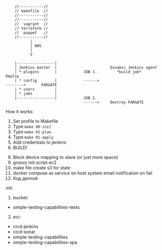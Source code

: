 
        //-----------//
        // makefile  //
        //-----------//
        //-----------//
        //  vagrant  //
        // terraform //
        //  puppet   //
        //-----------//
               | 
               | AWS
               | 
               V
            
        |-----------------|
        | Jenkins master  |                        Dinamic Jenkins agent                               
        | * plugins       |            JOB 1.         *build job*                    Deploy       
        | * config        |            ------>                                       -------->       FARGATE
        | * users         |
        | * jobs          |
        |-----------------|            JOB 2.
                                       ------>     Destroy FARGATE

How it works:


1. Set profile to Makefile
2. Type `make 00-init`
3. Type `make 01-plan`
4. Type `make 01-apply`
5. Add credentials to jenkins
6. BUILD! 



<!-- > 1. Create ECR in 00-terraform<br/> -->
<!-- > 4. Pipeline: artifact to s3 (assume role to ec2?) > 01-terraform<br/> -->
<!-- 3. create s3 for tests result -->
<!-- 12. Результаты тестов в файл на с3 -->
<!-- 1. make file create ecr -->
<!-- 3. make file docker build && push to ecr (means JENKINS) -->
<!-- 5. attach role to instance -->
<!-- 6. pull docker image -->
<!-- 7. кондишон исполнения нул ресурса -->
<!-- 9. тригерить один за одним паййплайны -->
<!-- 11. ввынести юай / апи тесты в дженкинс (не контейнер) (установить дотнет) -->
<!-- 13. в косоле дженкинса тоже все логи -->
<!-- 14. одну кнопку -->
<!-- 16. сонаркуб -->
<!-- 19. сонаркуб в пайплайн -->
<!-- 18. add 00000 to sg application -->
<!-- 9. role for slave -->
<!-- 10. ДНС для фаргейт -->
<!-- change subnet in config.xml -->
<!-- sonar hide credentials -->
<!-- 1st-pipeline Aproove for destroy -->
<!-- sonar revisia versia of build -->
<!-- link to sonar result from pipeline -->
<!-- UI automated test instead of this -->
<!-- release dynamic env instead of this -->
<!-- faild scenario + -->
<!-- 2 errors -->
<!-- sonar route 53 + pipelineoutput -->
<!-- pulling instead time out -->
<!-- failere case : store logs on s3 also -->
<!-- unit tests on s3 -->
<!-- run sonar in parallel -->
<!-- 2 cases: sucsesfull and disaster -->
<!-- Фаргейт запустить -->
<!-- 15. документация -->


8. Block device mapping to slave (or just more space)
19. groovy init script ec2
2. make file create s3 for state
4. docker compose as service on host system
email notification on fail
17. Код деплой


init:
1. bucket: 
- simple-testing-capabilities-tests
2. ecr:
- cicd-jenkins
- cicd-sonar
- simple-testing-capabilities
- simple-testing-capabilities-spa

